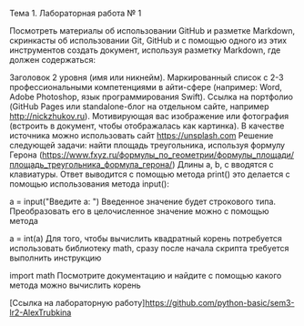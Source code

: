 Тема 1. Лабораторная работа № 1

Посмотреть материалы об использовании GitHub и разметке Markdown, скринкасты об использовании Git, GitHub и с помощью одного из этих инструментов создать документ, используя разметку Markdown, где должен содержаться:

Заголовок 2 уровня (имя или никнейм).
Маркированный список с 2-3 профессиональными компетенциями в айти-сфере (например: Word, Adobe Photoshop, язык программирования Swift).
Ссылка на портфолио (GitHub Pages или standalone-блог на отдельном сайте, например http://nickzhukov.ru).
Мотивирующая вас изображение или фотография (встроить в документ, чтобы отображалась как картинка). В качестве источника можно использовать сайт https://unsplash.com
Решение следующей задачи: найти площадь треугольника, используя формулу Герона (https://www.fxyz.ru/формулы_по_геометрии/формулы_площади/площадь_треугольника_формула_герона/)
Длины a, b, c вводятся с клавиатуры. Ответ выводится с помощью метода print() это делается с помощью использования метода input():

a = input("Введите a: ")
Введенное значение будет строкового типа. Преобразовать его в целочисленное значение можно с помощью метода

a = int(a)
Для того, чтобы вычислить квадратный корень потребуется использовать библиотеку math, сразу после начала скрипта требуется выполнить инструкцию

import math
Посмотрите документацию и найдите с помощью какого метода можно вычислить корень

[Ссылка на лабораторную работу]https://github.com/python-basic/sem3-lr2-AlexTrubkina
